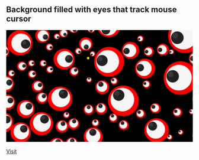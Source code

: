 ## Background filled with eyes that track mouse cursor

<p align="center">
    <img src="./ss1.png">
</p>

<a href="https://background-eyes-ssk.netlify.app/">Visit</a>
